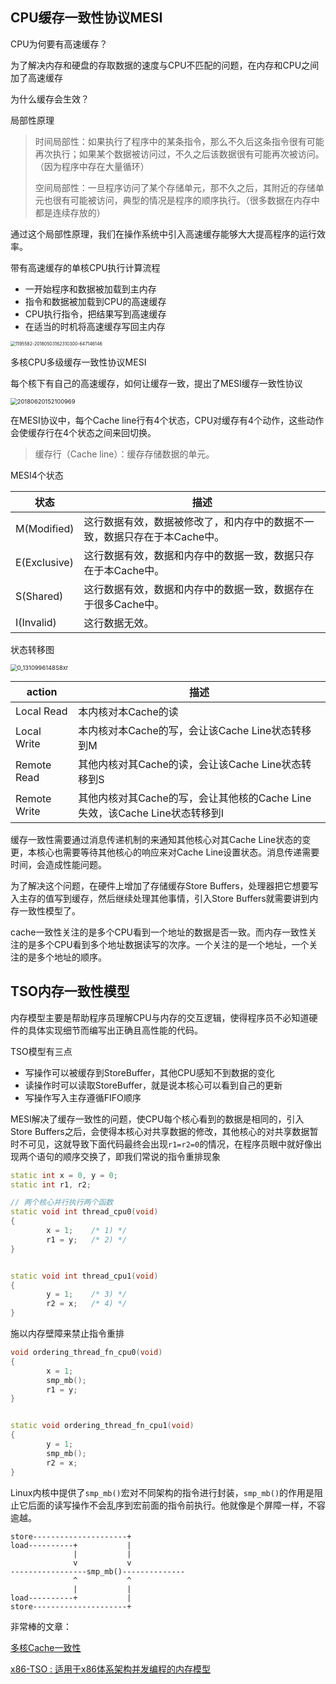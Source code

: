 ## CPU缓存一致性协议MESI

CPU为何要有高速缓存？

为了解决内存和硬盘的存取数据的速度与CPU不匹配的问题，在内存和CPU之间加了高速缓存

为什么缓存会生效？

局部性原理

> 时间局部性：如果执行了程序中的某条指令，那么不久后这条指令很有可能再次执行；如果某个数据被访问过，不久之后该数据很有可能再次被访问。（因为程序中存在大量循环）
>
> 空间局部性：一旦程序访问了某个存储单元，那不久之后，其附近的存储单元也很有可能被访问，典型的情况是程序的顺序执行。（很多数据在内存中都是连续存放的）

通过这个局部性原理，我们在操作系统中引入高速缓存能够大大提高程序的运行效率。

带有高速缓存的单核CPU执行计算流程

- 一开始程序和数据被加载到主内存
- 指令和数据被加载到CPU的高速缓存
- CPU执行指令，把结果写到高速缓存
- 在适当的时机将高速缓存写回主内存

<img src="D:\_temp\网络图片\1195582-20180503162310300-647146146.png" alt="1195582-20180503162310300-647146146" style="zoom:50%;" />

多核CPU多级缓存一致性协议MESI

每个核下有自己的高速缓存，如何让缓存一致，提出了MESI缓存一致性协议

<img src="D:\_temp\网络图片\20180620152100969.png" alt="20180620152100969" style="zoom: 67%;" />

在MESI协议中，每个Cache line行有4个状态，CPU对缓存有4个动作，这些动作会使缓存行在4个状态之间来回切换。

> 缓存行（Cache line）：缓存存储数据的单元。

MESI4个状态

| 状态         | 描述                                                         |
| ------------ | ------------------------------------------------------------ |
| M(Modified)  | 这行数据有效，数据被修改了，和内存中的数据不一致，数据只存在于本Cache中。 |
| E(Exclusive) | 这行数据有效，数据和内存中的数据一致，数据只存在于本Cache中。 |
| S(Shared)    | 这行数据有效，数据和内存中的数据一致，数据存在于很多Cache中。 |
| I(Invalid)   | 这行数据无效。                                               |

状态转移图

<img src="D:\_temp\网络图片\0_1310996148S8xr.gif" alt="0_1310996148S8xr" style="zoom:67%;" />

| action       | 描述                                                         |
| ------------ | ------------------------------------------------------------ |
| Local Read   | 本内核对本Cache的读                                          |
| Local Write  | 本内核对本Cache的写，会让该Cache Line状态转移到M             |
| Remote Read  | 其他内核对其Cache的读，会让该Cache Line状态转移到S           |
| Remote Write | 其他内核对其Cache的写，会让其他核的Cache Line失效，该Cache Line状态转移到I |

缓存一致性需要通过消息传递机制的来通知其他核心对其Cache Line状态的变更，本核心也需要等待其他核心的响应来对Cache Line设置状态。消息传递需要时间，会造成性能问题。

为了解决这个问题，在硬件上增加了存储缓存Store Buffers，处理器把它想要写入主存的值写到缓存，然后继续处理其他事情，引入Store Buffers就需要讲到内存一致性模型了。

cache一致性关注的是多个CPU看到一个地址的数据是否一致。而内存一致性关注的是多个CPU看到多个地址数据读写的次序。一个关注的是一个地址，一个关注的是多个地址的顺序。

## TSO内存一致性模型

内存模型主要是帮助程序员理解CPU与内存的交互逻辑，使得程序员不必知道硬件的具体实现细节而编写出正确且高性能的代码。

TSO模型有三点

- 写操作可以被缓存到StoreBuffer，其他CPU感知不到数据的变化
- 读操作时可以读取StoreBuffer，就是说本核心可以看到自己的更新
- 写操作写入主存遵循FIFO顺序

MESI解决了缓存一致性的问题，使CPU每个核心看到的数据是相同的，引入Store Buffers之后，会使得本核心对共享数据的修改，其他核心的对共享数据暂时不可见，这就导致下面代码最终会出现`r1=r2=0`的情况，在程序员眼中就好像出现两个语句的顺序交换了，即我们常说的指令重排现象

```c++
static int x = 0, y = 0;
static int r1, r2;

// 两个核心并行执行两个函数
static void int thread_cpu0(void)
{
        x = 1;    /* 1) */
        r1 = y;   /* 2) */
}


static void int thread_cpu1(void)
{
        y = 1;    /* 3) */
        r2 = x;   /* 4) */
}
```

施以内存壁障来禁止指令重排

```c++
void ordering_thread_fn_cpu0(void)
{
        x = 1;
        smp_mb();
        r1 = y;
}      


static void ordering_thread_fn_cpu1(void)
{
        y = 1;
        smp_mb();
        r2 = x;
}
```

Linux内核中提供了`smp_mb()`宏对不同架构的指令进行封装，`smp_mb()`的作用是阻止它后面的读写操作不会乱序到宏前面的指令前执行。他就像是个屏障一样，不容逾越。

```text
store---------------------+
load----------+           |
              |           |
              v           v
-----------------smp_mb()--------------
              ^           ^
              |           |
load----------+           |
store---------------------+
```

非常棒的文章：

[多核Cache一致性](https://zhuanlan.zhihu.com/p/115114220)

[x86-TSO : 适用于x86体系架构并发编程的内存模型](https://www.cnblogs.com/lqlqlq/p/13693876.html)

